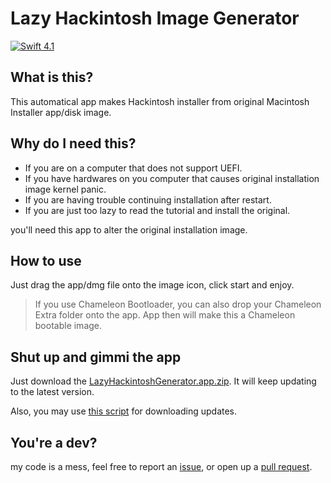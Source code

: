 # Lazy Hackintosh Image Generator
[![Swift 4.1](https://img.shields.io/badge/Swift-4.1-orange.svg?style=flat)](https://swift.org)
## What is this?
This automatical app makes Hackintosh installer from original Macintosh Installer app/disk image.
## Why do I need this?
* If you are on a computer that does not support UEFI.
* If you have hardwares on you computer that causes original installation image kernel panic.
* If you are having trouble continuing installation after restart.
* If you are just too lazy to read the tutorial and install the original.

you'll need this app to alter the original installation image.

## How to use
Just drag the app/dmg file onto the image icon, click start and enjoy.
>If you use Chameleon Bootloader, you can also drop your Chameleon Extra folder onto the app. App then will make this a Chameleon bootable image.

## Shut up and gimmi the app
Just download the [LazyHackintoshGenerator.app.zip](https://raw.githubusercontent.com/arslan2012/Lazy-Hackintosh-Image-Generator/master/LazyHackintoshGenerator.app.zip). It will keep updating to the latest version.

Also, you may use [this script](https://github.com/arslan2012/Lazy-Hackintosh-Image-Generator/releases/download/1.0/GetLatestLazy.command.zip) for downloading updates.

## You're a dev?
my code is a mess, feel free to report an [issue](https://github.com/arslan2012/Lazy-Hackintosh-Image-Generator/issues/new), or open up a [pull request](https://github.com/arslan2012/Lazy-Hackintosh-Image-Generator/compare).
